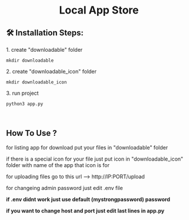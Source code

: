 <h1 align="center" id="title">Local App Store</h1>

<h2>🛠️ Installation Steps:</h2>

<p>1. create "downloadable" folder</p>

```
mkdir downloadable
```

<p>2. create "downloadable_icon" folder</p>

```
mkdir downloadable_icon
```

<p>3. run project</p>

```
python3 app.py
```

<br><h2>How To Use ?</h2>

for listing app for download put your files in "downloadable" folder

if there is a special icon for your file just put icon in "downloadable_icon" folder with name of the app that icon is for 

for uploading files go to this url --> http://IP:PORT/upload

for changeing admin password just edit .env file 

**if .env didnt work just use default (mystrongpassword) password**

**if you want to change host and port just edit last lines in app.py**
